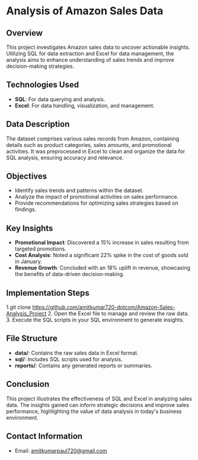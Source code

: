 # Analysis of Amazon Sales Data

## Overview
This project investigates Amazon sales data to uncover actionable insights. Utilizing SQL for data extraction and Excel for data management, the analysis aims to enhance understanding of sales trends and improve decision-making strategies.

## Technologies Used
- **SQL**: For data querying and analysis.
- **Excel**: For data handling, visualization, and management.

## Data Description
The dataset comprises various sales records from Amazon, containing details such as product categories, sales amounts, and promotional activities. It was preprocessed in Excel to clean and organize the data for SQL analysis, ensuring accuracy and relevance.

## Objectives
- Identify sales trends and patterns within the dataset.
- Analyze the impact of promotional activities on sales performance.
- Provide recommendations for optimizing sales strategies based on findings.

## Key Insights
- **Promotional Impact**: Discovered a 15% increase in sales resulting from targeted promotions.
- **Cost Analysis**: Noted a significant 22% spike in the cost of goods sold in January.
- **Revenue Growth**: Concluded with an 18% uplift in revenue, showcasing the benefits of data-driven decision-making.

## Implementation Steps

1.git clone https://github.com/amitkumar720-dotcom/Amazon-Sales-Analysis_Project
2. Open the Excel file to manage and review the raw data.
3. Execute the SQL scripts in your SQL environment to generate insights.

## File Structure
- **data/**: Contains the raw sales data in Excel format.
- **sql/**: Includes SQL scripts used for analysis.
- **reports/**: Contains any generated reports or summaries.

## Conclusion
This project illustrates the effectiveness of SQL and Excel in analyzing sales data. The insights gained can inform strategic decisions and improve sales performance, highlighting the value of data analysis in today's business environment.

## Contact Information
- Email: amitkumarpaul720@gmail.com
